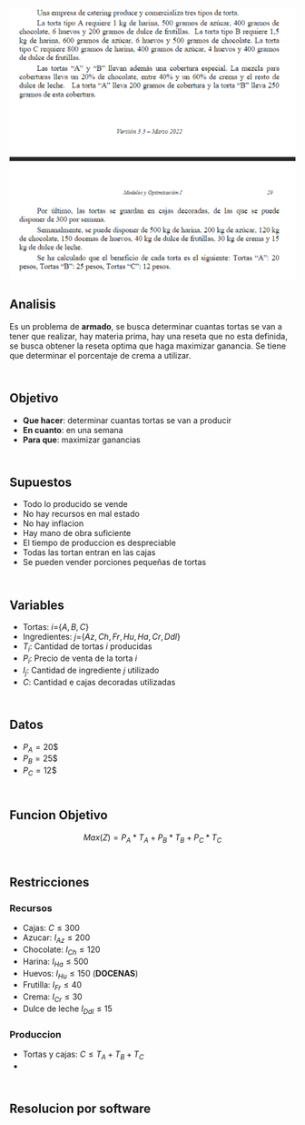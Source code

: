 ![alt text](2.33.png)
## Analisis
Es un problema de **armado**, se busca determinar cuantas tortas se van a tener que realizar, hay materia prima, hay una reseta que no esta definida, se busca obtener la reseta optima que haga maximizar ganancia. Se tiene que determinar el porcentaje de crema a utilizar.


## <br> Objetivo
- **Que hacer**: determinar cuantas tortas se van a producir
- **En cuanto**: en una semana
- **Para que**: maximizar ganancias



## <br> Supuestos
- Todo lo producido se vende
- No hay recursos en mal estado
- No hay inflacion
- Hay mano de obra suficiente
- El tiempo de produccion es despreciable
- Todas las tortan entran en las cajas
- Se pueden vender porciones pequeñas de tortas



## <br> Variables
- Tortas: $i$={${A,B,C}$}
- Ingredientes: $j$={${Az, Ch, Fr, Hu, Ha, Cr, Ddl}$}
- $T_i$: Cantidad de tortas $i$ producidas
- $P_i$: Precio de venta de la torta $i$
- $I_j$: Cantidad de ingrediente $j$ utilizado
- $C$: Cantidad e cajas decoradas utilizadas


## <br> Datos
- $P_A = 20$$
- $P_B = 25$$
- $P_C = 12$$

## <br> Funcion Objetivo
$$Max(Z) = P_A * T_A + P_B*T_B + P_C*T_C$$



## <br> Restricciones

### Recursos
- Cajas: $C \le 300$
- Azucar: $I_{Az} \le 200$
- Chocolate: $I_{Ch} \le 120$
- Harina: $I_{Ha} \le 500$
- Huevos: $I_{Hu} \le 150$ (**DOCENAS**)
- Frutilla: $I_{Fr} \le 40$
- Crema: $I_{Cr} \le 30$
- Dulce de leche $I_{Ddl} \le 15$

### Produccion
- Tortas y cajas: $C \le T_A + T_B + T_C$
- 


## <br> Resolucion por software